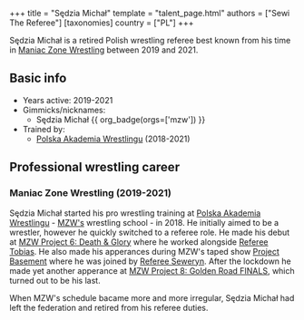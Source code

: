 +++
title = "Sędzia Michał"
template = "talent_page.html"
authors = ["Sewi The Referee"]
[taxonomies]
country = ["PL"]
+++

Sędzia Michał is a retired Polish wrestling referee best known from his time in [Maniac Zone Wrestling](@/o/mzw.md) between 2019 and 2021. 

## Basic info

* Years active: 2019-2021
* Gimmicks/nicknames:
  - Sędzia Michał {{ org_badge(orgs=['mzw']) }}
* Trained by:
  - [Polska Akademia Wrestlingu](@/o/paw.md) (2018-2021)
 
## Professional wrestling career

### Maniac Zone Wrestling (2019-2021)

Sędzia Michał started his pro wrestling training at [Polska Akademia Wrestlingu](@/o/paw.md) - [MZW's](@/o/mzw.md) wrestling school - in 2018. He initially aimed to be a wrestler, however he quickly switched to a referee role. He made his debut at [MZW Project 6: Death & Glory](@/e/mzw/2019-08-24-mzw-project-6-death-and-glory.md) where he worked alongside [Referee Tobias](@/w/sedzia-tobias.md). He also made his apperances during MZW's taped show [Project Basement](@/e/mzw/2021-03-18-mzw-project-basement-1.md) where he was joined by [Referee Seweryn](@/w/sedzia-seweryn.md). After the lockdown he made yet another apperance at [MZW Project 8: Golden Road FINALS](@/e/mzw/2021-08-14-mzw-project-8-golden-road-finals.md), which turned out to be his last. 

When MZW's schedule bacame more and more irregular, Sędzia Michał had left the federation and retired from his referee duties. 
